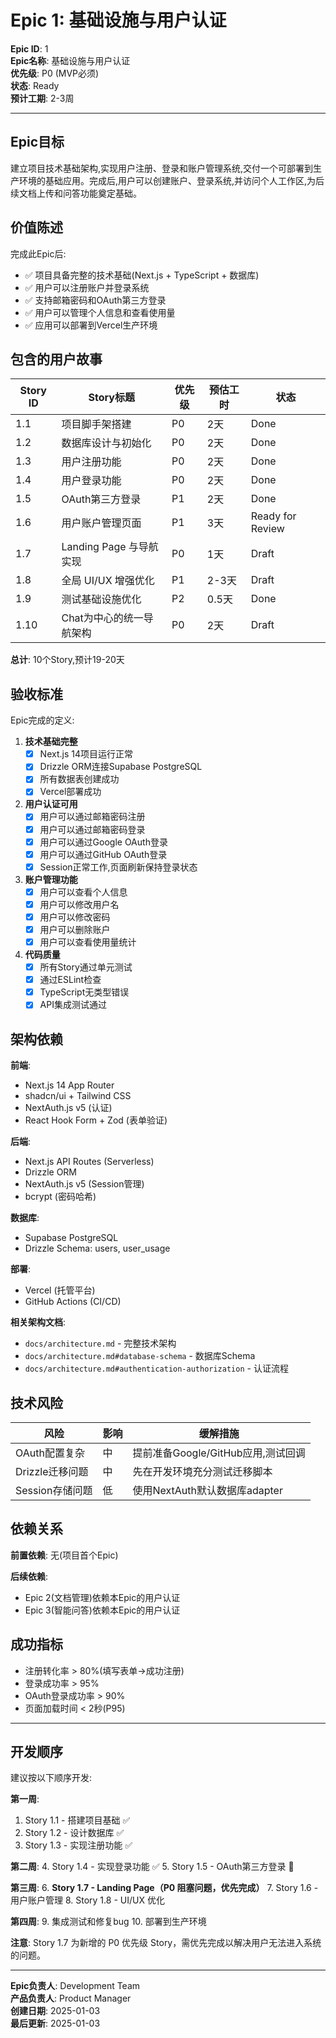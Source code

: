 # Epic 1: 基础设施与用户认证

**Epic ID**: 1  
**Epic名称**: 基础设施与用户认证  
**优先级**: P0 (MVP必须)  
**状态**: Ready  
**预计工期**: 2-3周

---

## Epic目标

建立项目技术基础架构,实现用户注册、登录和账户管理系统,交付一个可部署到生产环境的基础应用。完成后,用户可以创建账户、登录系统,并访问个人工作区,为后续文档上传和问答功能奠定基础。

## 价值陈述

完成此Epic后:
- ✅ 项目具备完整的技术基础(Next.js + TypeScript + 数据库)
- ✅ 用户可以注册账户并登录系统
- ✅ 支持邮箱密码和OAuth第三方登录
- ✅ 用户可以管理个人信息和查看使用量
- ✅ 应用可以部署到Vercel生产环境

## 包含的用户故事

| Story ID | Story标题 | 优先级 | 预估工时 | 状态 |
|----------|-----------|--------|----------|------|
| 1.1 | 项目脚手架搭建 | P0 | 2天 | Done |
| 1.2 | 数据库设计与初始化 | P0 | 2天 | Done |
| 1.3 | 用户注册功能 | P0 | 2天 | Done |
| 1.4 | 用户登录功能 | P0 | 2天 | Done |
| 1.5 | OAuth第三方登录 | P1 | 2天 | Done |
| 1.6 | 用户账户管理页面 | P1 | 3天 | Ready for Review |
| 1.7 | Landing Page 与导航实现 | P0 | 1天 | Draft |
| 1.8 | 全局 UI/UX 增强优化 | P1 | 2-3天 | Draft |
| 1.9 | 测试基础设施优化 | P2 | 0.5天 | Done |
| 1.10 | Chat为中心的统一导航架构 | P0 | 2天 | Draft |

**总计**: 10个Story,预计19-20天

## 验收标准

Epic完成的定义:

1. **技术基础完整**
   - [x] Next.js 14项目运行正常
   - [x] Drizzle ORM连接Supabase PostgreSQL
   - [x] 所有数据表创建成功
   - [x] Vercel部署成功

2. **用户认证可用**
   - [x] 用户可以通过邮箱密码注册
   - [x] 用户可以通过邮箱密码登录
   - [x] 用户可以通过Google OAuth登录
   - [x] 用户可以通过GitHub OAuth登录
   - [x] Session正常工作,页面刷新保持登录状态

3. **账户管理功能**
   - [x] 用户可以查看个人信息
   - [x] 用户可以修改用户名
   - [x] 用户可以修改密码
   - [x] 用户可以删除账户
   - [x] 用户可以查看使用量统计

4. **代码质量**
   - [x] 所有Story通过单元测试
   - [x] 通过ESLint检查
   - [x] TypeScript无类型错误
   - [x] API集成测试通过

## 架构依赖

**前端**:
- Next.js 14 App Router
- shadcn/ui + Tailwind CSS
- NextAuth.js v5 (认证)
- React Hook Form + Zod (表单验证)

**后端**:
- Next.js API Routes (Serverless)
- Drizzle ORM
- NextAuth.js v5 (Session管理)
- bcrypt (密码哈希)

**数据库**:
- Supabase PostgreSQL
- Drizzle Schema: users, user_usage

**部署**:
- Vercel (托管平台)
- GitHub Actions (CI/CD)

**相关架构文档**:
- `docs/architecture.md` - 完整技术架构
- `docs/architecture.md#database-schema` - 数据库Schema
- `docs/architecture.md#authentication-authorization` - 认证流程

## 技术风险

| 风险 | 影响 | 缓解措施 |
|------|------|----------|
| OAuth配置复杂 | 中 | 提前准备Google/GitHub应用,测试回调 |
| Drizzle迁移问题 | 中 | 先在开发环境充分测试迁移脚本 |
| Session存储问题 | 低 | 使用NextAuth默认数据库adapter |

## 依赖关系

**前置依赖**: 无(项目首个Epic)

**后续依赖**: 
- Epic 2(文档管理)依赖本Epic的用户认证
- Epic 3(智能问答)依赖本Epic的用户认证

## 成功指标

- 注册转化率 > 80%(填写表单→成功注册)
- 登录成功率 > 95%
- OAuth登录成功率 > 90%
- 页面加载时间 < 2秒(P95)

---

## 开发顺序

建议按以下顺序开发:

**第一周**:
1. Story 1.1 - 搭建项目基础 ✅
2. Story 1.2 - 设计数据库 ✅
3. Story 1.3 - 实现注册功能 ✅

**第二周**:
4. Story 1.4 - 实现登录功能 ✅
5. Story 1.5 - OAuth第三方登录 🚧

**第三周**:
6. **Story 1.7 - Landing Page（P0 阻塞问题，优先完成）**
7. Story 1.6 - 用户账户管理
8. Story 1.8 - UI/UX 优化

**第四周**:
9. 集成测试和修复bug
10. 部署到生产环境

**注意**: Story 1.7 为新增的 P0 优先级 Story，需优先完成以解决用户无法进入系统的问题。

---

**Epic负责人**: Development Team  
**产品负责人**: Product Manager  
**创建日期**: 2025-01-03  
**最后更新**: 2025-01-03

